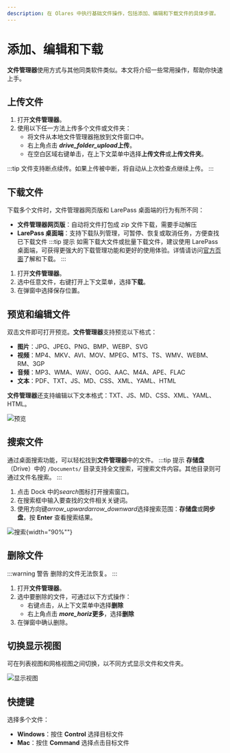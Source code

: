 ```yaml
---
description: 在 Olares 中执行基础文件操作，包括添加、编辑和下载文件的具体步骤。
---
```

# 添加、编辑和下载
**文件管理器**使用方式与其他同类软件类似。本文将介绍一些常用操作，帮助你快速上手。

## 上传文件

1. 打开**文件管理器**。
2. 使用以下任一方法上传多个文件或文件夹：
   - 将文件从本地文件管理器拖放到文件窗口中。
   - 右上角点击 **<i class="material-symbols-outlined">drive_folder_upload</i>上传**。
   - 在空白区域右键单击，在上下文菜单中选择**上传文件**或**上传文件夹**。

:::tip
文件支持断点续传。如果上传被中断，将自动从上次检查点继续上传。
:::

## 下载文件
下载多个文件时，文件管理器网页版和 LarePass 桌面端的行为有所不同：
* **文件管理器网页版**：自动将文件打包成 zip 文件下载，需要手动解压
* **LarePass 桌面端**：支持下载队列管理，可暂停、恢复或取消任务，方便查找已下载文件
  :::tip 提示
  如需下载大文件或批量下载文件，建议使用 LarePass 桌面端，可获得更强大的下载管理功能和更好的使用体验。详情请访问[官方页面](https://www.olares.xyz/larepass)了解和下载。
  :::

1. 打开**文件管理器**。
2. 选中任意文件，右键打开上下文菜单，选择**下载**。
3. 在弹窗中选择保存位置。

## 预览和编辑文件
双击文件即可打开预览。**文件管理器**支持预览以下格式：

* **图片**：JPG、JPEG、PNG、BMP、WEBP、SVG
* **视频**：MP4、MKV、AVI、MOV、MPEG、MTS、TS、WMV、WEBM、RM、3GP
* **音频**：MP3、WMA、WAV、OGG、AAC、M4A、APE、FLAC
* **文本**：PDF、TXT、JS、MD、CSS、XML、YAML、HTML

**文件管理器**还支持编辑以下文本格式：TXT、JS、MD、CSS、XML、YAML、HTML。

![预览](/images/manual/tasks/files-preview.png#bordered)
## 搜索文件
通过桌面搜索功能，可以轻松找到**文件管理器**中的文件。
:::tip 提示
**存储盘**（Drive）中的 `/Documents/` 目录支持全文搜索，可搜索文件内容。其他目录则可通过文件名搜索。
:::
1. 点击 Dock 中的<i class="material-symbols-outlined">search</i>图标打开搜索窗口。
2. 在搜索框中输入要查找的文件相关关键词。
3. 使用方向键<i class="material-symbols-outlined">arrow_upward</i><i class="material-symbols-outlined">arrow_downward</i>选择搜索范围：**存储盘**或**同步盘**，按 **Enter** 查看搜索结果。

![搜索](/images/manual/tasks/files-search.png#bordered){width="90%""}
## 删除文件
:::warning 警告
删除的文件无法恢复。
:::
1. 打开**文件管理器**。
2. 选中要删除的文件，可通过以下方式操作：
   - 右键点击，从上下文菜单中选择**删除**
   - 右上角点击 **<i class="material-symbols-outlined">more_horiz</i>更多**，选择**删除**
3. 在弹窗中确认删除。

## 切换显示视图

可在列表视图和网格视图之间切换，以不同方式显示文件和文件夹。

![显示视图](/images/manual/tasks/files-display-view.png)
## 快捷键
选择多个文件：

* **Windows**：按住 **Control** 选择目标文件
* **Mac**：按住 **Command** 选择点击目标文件